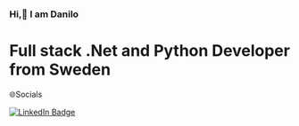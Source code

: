 ### Hi,👋 I am Danilo
# Full stack .Net and Python Developer from Sweden

🌐Socials
<div id="badges">
  <a href="https://www.linkedin.com/in/danilo-mirkovic/">
    <img src="https://img.shields.io/badge/LinkedIn-blue?style=for-the-badge&logo=linkedin&logoColor=white" alt="LinkedIn Badge"/>
  </a>
</div>

